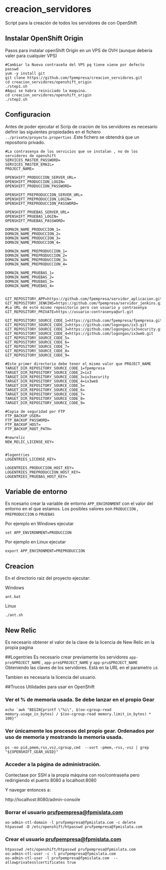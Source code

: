 # creacion_servidores

Script para la creación de todos los servidores de con OpenShift

## Instalar OpenShift Origin
Pasos para instalar openShift Origin en un VPS de OVH (aunque debería valer para cualquier VPS)

```
#Cambiar la Nueva contraseña del VPS pq tiene viene por defecto
passwd
yum -y install git
git clone https://github.com/fpempresa/creacion_servidores.git
cd creacion_servidores/openshift_origin
./step1.sh
#Aqui se habra reiniciado la maquina.
cd creacion_servidores/openshift_origin
./step2.sh
```

## Configuracion 
Antes de poder ejecutar el Scrip de cracion de los servidores es necesario definir las siguientes propiedades
en el fichero `../private/proyecto.properties` .Este fichero se obtendrá que un repositorio privado.

	#La contrasenya de los servicios que se instalan , no de los servidores de openshift
	SERVICES_MASTER_PASSWORD=
	SERVICES_MASTER_EMAIL=
	PROJECT_NAME=

	OPENSHIFT_PRODUCCION_SERVER_URL=
	OPENSHIFT_PRODUCCION_LOGIN=
	OPENSHIFT_PRODUCCION_PASSWORD=

	OPENSHIFT_PREPRODUCCION_SERVER_URL=
	OPENSHIFT_PREPRODUCCION_LOGIN=
	OPENSHIFT_PREPRODUCCION_PASSWORD=

	OPENSHIFT_PRUEBAS_SERVER_URL=
	OPENSHIFT_PRUEBAS_LOGIN=
	OPENSHIFT_PRUEBAS_PASSWORD=

    DOMAIN_NAME_PRODUCCION_1=
    DOMAIN_NAME_PRODUCCION_2=
    DOMAIN_NAME_PRODUCCION_3=
    DOMAIN_NAME_PRODUCCION_4=
    
    DOMAIN_NAME_PREPRODUCCION_1=
    DOMAIN_NAME_PREPRODUCCION_2=
    DOMAIN_NAME_PREPRODUCCION_3=
    DOMAIN_NAME_PREPRODUCCION_4=
    
    DOMAIN_NAME_PRUEBAS_1=
    DOMAIN_NAME_PRUEBAS_2=
    DOMAIN_NAME_PRUEBAS_3=
    DOMAIN_NAME_PRUEBAS_4=
	
	
	GIT_REPOSITORY_APP=https://github.com/fpempresa/servidor_aplicacion.git
	GIT_REPOSITORY_JENKINS=https://github.com/fpempresa/servidor_jenkins.git
	#La URL de este mismo repositorio pero con usuario y contrasenya
	GIT_REPOSITORY_PRIVATE=https://usuario:contrasenya@url.git

    GIT_REPOSITORY_SOURCE_CODE_1=https://github.com/fpempresa/fpempresa.git
    GIT_REPOSITORY_SOURCE_CODE_2=https://github.com/logongas/ix3.git
    GIT_REPOSITORY_SOURCE_CODE_3=https://github.com/logongas/ix3security.git
    GIT_REPOSITORY_SOURCE_CODE_4=https://github.com/logongas/ix3web.git
    GIT_REPOSITORY_SOURCE_CODE_5=
    GIT_REPOSITORY_SOURCE_CODE_6=
    GIT_REPOSITORY_SOURCE_CODE_7=
    GIT_REPOSITORY_SOURCE_CODE_8=
    GIT_REPOSITORY_SOURCE_CODE_9=
    
	#Este primer directorio debe tener el mismo valor que PROJECT_NAME
    TARGET_DIR_REPOSITORY_SOURCE_CODE_1=fpempresa
    TARGET_DIR_REPOSITORY_SOURCE_CODE_2=ix3
    TARGET_DIR_REPOSITORY_SOURCE_CODE_3=ix3security
    TARGET_DIR_REPOSITORY_SOURCE_CODE_4=ix3web
    TARGET_DIR_REPOSITORY_SOURCE_CODE_5=
    TARGET_DIR_REPOSITORY_SOURCE_CODE_6=
    TARGET_DIR_REPOSITORY_SOURCE_CODE_7=
    TARGET_DIR_REPOSITORY_SOURCE_CODE_8=
    TARGET_DIR_REPOSITORY_SOURCE_CODE_9=

	#Copia de seguridad por FTP
	FTP_BACKUP_USER=
	FTP_BACKUP_PASSWORD=
	FTP_BACKUP_HOST=
	FTP_BACKUP_ROOT_PATH=

	#newrelic
	NEW_RELIC_LICENSE_KEY=
	
	
	#logentries
	LOGENTRIES_LICENSE_KEY=

	LOGENTRIES_PRODUCCION_HOST_KEY=
	LOGENTRIES_PREPRODUCCION_HOST_KEY=
	LOGENTRIES_PRUEBAS_HOST_KEY=

## Variable de entorno
Es ncesario crear la variable de entorno `APP_ENVIRONMENT` con el valor del entorno en el que estamos.
Los posibles valores son `PRODUCCION` , `PREPRODUCCION` o `PRUEBAS`

Por ejemplo en Windows ejecutar

	set APP_ENVIRONMENT=PRODUCCION
	
Por ejemplo en Linux ejecutar

	export APP_ENVIRONMENT=PREPRODUCCION
	
## Creacion

En el directorio raiz del proyecto ejecutar:

Windows

    ant.bat

Linux

	./ant.sh
	
## New Relic
Es necesario obtener el valor de la clave de la licencia de New Relic en la propia pagina

##Logentries
Es necesario crear previamente los servidores `app-pro$PROJECT_NAME` , `app-pre$PROJECT_NAME` y `app-pru$PROJECT_NAME`
Obteniendo las claves de los servidores. Está en la URL en el parametro `id`.

Tambien es necesaria la licencia del usuario.

##Trucos
Utilidades para usar en OpenShift

### Ver el % de memoria usada. Se debe lanzar en el propio Gear

	echo `awk "BEGIN{printf \"%i\", $(oo-cgroup-read memory.usage_in_bytes) / $(oo-cgroup-read memory.limit_in_bytes) * 100}"`
  
### Ver únicamente los procesos del propio gear. Ordenados por uso de memoria y mostrando la memoria usada.

	ps -eo pid,pmem,rss,vsz,cgroup,cmd  --sort -pmem,-rss,-vsz | grep "${OPENSHIFT_GEAR_UUID}"
	
### Acceder a la página de administración.

Contectase por SSH a la propia máquina con roo/contraseña pero redirigiendo el puerto 8080 a localhost:8080

Y navegar entonces a:

http://localhost:8080/admin-console

### Borrar el usuario prufpempresa@fpmislata.com

	oo-admin-ctl-domain -l prufpempresa@fpmislata.com -c delete
	htpasswd -D /etc/openshift/htpasswd prufpempresa@fpmislata.com


### Crear el usuario prufpempresa@fpmislata.com

	htpasswd /etc/openshift/htpasswd prufpempresa@fpmislata.com
	oo-admin-ctl-user -c -l prufpempresa@fpmislata.com
	oo-admin-ctl-user -l prufpempresa@fpmislata.com  --allowprivatesslcertificates true


